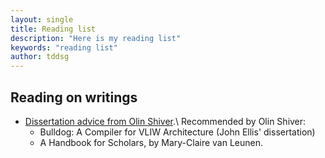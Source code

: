 ```yaml
---
layout: single
title: Reading list
description: "Here is my reading list"
keywords: "reading list"
author: tddsg
---
```





## Reading on writings ##

  * [Dissertation advice from Olin Shiver](http://www.ccs.neu.edu/home/shivers/diss-advice.html).\\
  Recommended by Olin Shiver:
    - Bulldog: A Compiler for VLIW Architecture (John Ellis' dissertation)
    - A Handbook for Scholars, by Mary-Claire van Leunen.


